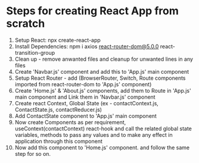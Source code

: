 # Steps for creating React App from scratch

1. Setup React: npx create-react-app 
2. Install Dependencies: npm i axios react-router-dom@5.0.0 react-transition-group
3. Clean up - remove anwanted files and cleanup for unwanted lines in any files
4. Create 'Navbar.js' component and add this to 'App.js' main component
5. Setup React Router - add (BrowserRouter, Switch, Route components imported from react-router-dom to 'App.js' component)
6. Create 'Home.js' & 'About.js' components, add them to Route in 'App.js' main component and Link them in 'Navbar.js' component
7. Create react Context, Global State (ex - contactContext.js, ContactState.js, contactReducer.js)
8. Add ContactState component to 'App.js' main component
9. Now create Components as per requirement, useContext(contactContext) react-hook and call the related global state variables, methods to pass any values and to make any effect in application through this component
10. Now add this component to 'Home.js' component. and follow the same step for so on.
